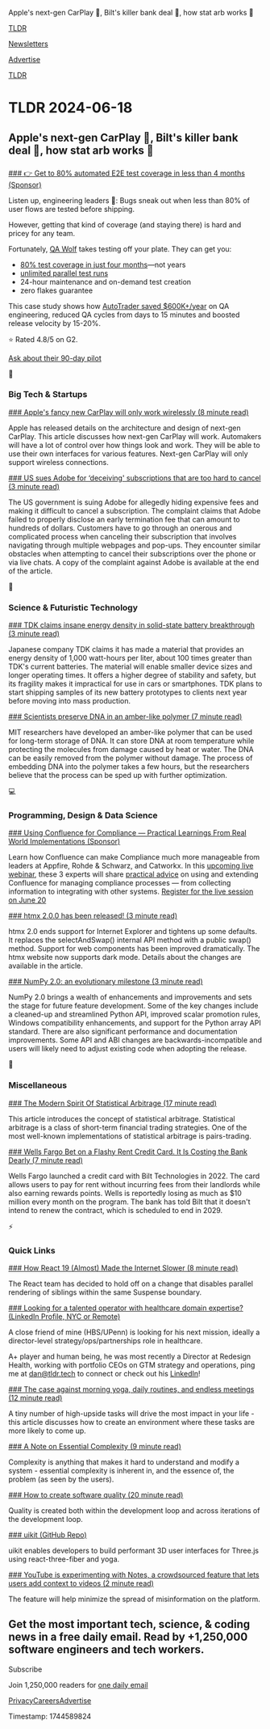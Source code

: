 Apple's next-gen CarPlay 🚗, Bilt's killer bank deal 🏦, how stat arb works 💱

[TLDR](/)

[Newsletters](/newsletters)

[Advertise](https://advertise.tldr.tech/)

[TLDR](/)

# TLDR 2024-06-18

## Apple's next-gen CarPlay 🚗, Bilt's killer bank deal 🏦, how stat arb works 💱

### 

[### 👉 Get to 80% automated E2E test coverage in less than 4 months (Sponsor)](https://www.qawolf.com/?utm_campaign=Automated4Months06182024&amp;utm_source=tldr&amp;utm_medium=newsletter)

Listen up, engineering leaders 📣: Bugs sneak out when less than 80% of user flows are tested before shipping.

However, getting that kind of coverage (and staying there) is hard and pricey for any team.

Fortunately, [QA Wolf](https://www.qawolf.com/?utm_campaign=Automated4Months06182024&utm_source=tldr&utm_medium=newsletter) takes testing off your plate. They can get you:

* [80% test coverage in just four months](https://www.qawolf.com/?utm_campaign=Automated4Months06182024&utm_source=tldr&utm_medium=newsletter)—not years
* [unlimited parallel test runs](https://www.qawolf.com/?utm_campaign=Automated4Months06182024&utm_source=tldr&utm_medium=newsletter)
* 24-hour maintenance and on-demand test creation
* zero flakes guarantee

This case study shows how [AutoTrader saved $600K+/year](https://www.qawolf.com/case-studies/autotrader?utm_campaign=Automated4Months06182024&utm_source=tldr&utm_medium=newsletter) on QA engineering, reduced QA cycles from days to 15 minutes and boosted release velocity by 15-20%.

⭐ Rated 4.8/5 on G2.

[Ask about their 90-day pilot](https://www.qawolf.com/?utm_campaign=Automated4Months06182024&utm_source=tldr&utm_medium=newsletter)

📱

### Big Tech & Startups

[### Apple's fancy new CarPlay will only work wirelessly (8 minute read)](https://www.theverge.com/2024/6/17/24180353/apple-carplay-wireless-system-features?utm_source=tldrnewsletter)

Apple has released details on the architecture and design of next-gen CarPlay. This article discusses how next-gen CarPlay will work. Automakers will have a lot of control over how things look and work. They will be able to use their own interfaces for various features. Next-gen CarPlay will only support wireless connections.

[### US sues Adobe for ‘deceiving' subscriptions that are too hard to cancel (3 minute read)](https://www.theverge.com/2024/6/17/24180196/adobe-us-ftc-doj-sues-subscriptions-cancel?utm_source=tldrnewsletter)

The US government is suing Adobe for allegedly hiding expensive fees and making it difficult to cancel a subscription. The complaint claims that Adobe failed to properly disclose an early termination fee that can amount to hundreds of dollars. Customers have to go through an onerous and complicated process when canceling their subscription that involves navigating through multiple webpages and pop-ups. They encounter similar obstacles when attempting to cancel their subscriptions over the phone or via live chats. A copy of the complaint against Adobe is available at the end of the article.

🚀

### Science & Futuristic Technology

[### TDK claims insane energy density in solid-state battery breakthrough (3 minute read)](https://arstechnica.com/gadgets/2024/06/tdk-claims-insane-energy-density-in-solid-state-battery-breakthrough/?utm_source=tldrnewsletter)

Japanese company TDK claims it has made a material that provides an energy density of 1,000 watt-hours per liter, about 100 times greater than TDK's current batteries. The material will enable smaller device sizes and longer operating times. It offers a higher degree of stability and safety, but its fragility makes it impractical for use in cars or smartphones. TDK plans to start shipping samples of its new battery prototypes to clients next year before moving into mass production.

[### Scientists preserve DNA in an amber-like polymer (7 minute read)](https://news.mit.edu/2024/scientists-preserve-dna-amber-polymer-0613?utm_source=tldrnewsletter)

MIT researchers have developed an amber-like polymer that can be used for long-term storage of DNA. It can store DNA at room temperature while protecting the molecules from damage caused by heat or water. The DNA can be easily removed from the polymer without damage. The process of embedding DNA into the polymer takes a few hours, but the researchers believe that the process can be sped up with further optimization.

💻

### Programming, Design & Data Science

[### Using Confluence for Compliance — Practical Learnings From Real World Implementations (Sponsor)](https://appfire.registration.goldcast.io/events/dd5d846c-8071-4412-ade3-424854a52794?utm_source=tldr&amp;utm_medium=email&amp;utm_campaign=grw_kmc&amp;utm_id=701Nv000007i5jEIAQ&amp;utm_ct=web&amp;utm_cc=rtg&amp;utm_pla=atlassian&amp;utm_sol=km&amp;utm_d=Q224&amp;utm_g=gl&amp;utm_lan=en)

Learn how Confluence can make Compliance much more manageable from leaders at Appfire, Rohde & Schwarz, and Catworkx. In this [upcoming live webinar](https://appfire.registration.goldcast.io/events/dd5d846c-8071-4412-ade3-424854a52794?utm_source=tldr&utm_medium=email&utm_campaign=grw_kmc&utm_id=701Nv000007i5jEIAQ&utm_ct=web&utm_cc=rtg&utm_pla=atlassian&utm_sol=km&utm_d=Q224&utm_g=gl&utm_lan=en), these 3 experts will share [practical advice](https://appfire.registration.goldcast.io/events/dd5d846c-8071-4412-ade3-424854a52794?utm_source=tldr&utm_medium=email&utm_campaign=grw_kmc&utm_id=701Nv000007i5jEIAQ&utm_ct=web&utm_cc=rtg&utm_pla=atlassian&utm_sol=km&utm_d=Q224&utm_g=gl&utm_lan=en) on using and extending Confluence for managing compliance processes — from collecting information to integrating with other systems. [Register for the live session on June 20](https://appfire.registration.goldcast.io/events/dd5d846c-8071-4412-ade3-424854a52794?utm_source=tldr&utm_medium=email&utm_campaign=grw_kmc&utm_id=701Nv000007i5jEIAQ&utm_ct=web&utm_cc=rtg&utm_pla=atlassian&utm_sol=km&utm_d=Q224&utm_g=gl&utm_lan=en)

[### htmx 2.0.0 has been released! (3 minute read)](https://htmx.org/posts/2024-06-17-htmx-2-0-0-is-released/?utm_source=tldrnewsletter)

htmx 2.0 ends support for Internet Explorer and tightens up some defaults. It replaces the selectAndSwap() internal API method with a public swap() method. Support for web components has been improved dramatically. The htmx website now supports dark mode. Details about the changes are available in the article.

[### NumPy 2.0: an evolutionary milestone (3 minute read)](https://blog.scientific-python.org/numpy/numpy2/?utm_source=tldrnewsletter)

NumPy 2.0 brings a wealth of enhancements and improvements and sets the stage for future feature development. Some of the key changes include a cleaned-up and streamlined Python API, improved scalar promotion rules, Windows compatibility enhancements, and support for the Python array API standard. There are also significant performance and documentation improvements. Some API and ABI changes are backwards-incompatible and users will likely need to adjust existing code when adopting the release.

🎁

### Miscellaneous

[### The Modern Spirit Of Statistical Arbitrage (17 minute read)](https://x.com/systematicls/status/1802666506125558115?s=12&amp;utm_source=tldrnewsletter)

This article introduces the concept of statistical arbitrage. Statistical arbitrage is a class of short-term financial trading strategies. One of the most well-known implementations of statistical arbitrage is pairs-trading.

[### Wells Fargo Bet on a Flashy Rent Credit Card. It Is Costing the Bank Dearly (7 minute read)](https://www.wsj.com/finance/banking/wells-fargo-credit-card-rent-rewards-8e380852?st=mf0xcxfdy1g94fh&reflink=desktopwebshare_permalink&utm_source=tldrnewsletter)

Wells Fargo launched a credit card with Bilt Technologies in 2022. The card allows users to pay for rent without incurring fees from their landlords while also earning rewards points. Wells is reportedly losing as much as $10 million every month on the program. The bank has told Bilt that it doesn't intend to renew the contract, which is scheduled to end in 2029.

⚡

### Quick Links

[### How React 19 (Almost) Made the Internet Slower (8 minute read)](https://blog.codeminer42.com/how-react-19-almost-made-the-internet-slower/?utm_source=tldrnewsletter)

The React team has decided to hold off on a change that disables parallel rendering of siblings within the same Suspense boundary.

[### Looking for a talented operator with healthcare domain expertise? (LinkedIn Profile, NYC or Remote)](https://www.linkedin.com/in/brett-neustadt-4363501b/?utm_source=tldrnewsletter)

A close friend of mine (HBS/UPenn) is looking for his next mission, ideally a director-level strategy/ops/partnerships role in healthcare.

A+ player and human being, he was most recently a Director at Redesign Health, working with portfolio CEOs on GTM strategy and operations, ping me at [dan@tldr.tech](mailto:dan@tldr.tech) to connect or check out his [LinkedIn](https://www.linkedin.com/in/brett-neustadt-4363501b/)!

[### The case against morning yoga, daily routines, and endless meetings (12 minute read)](https://andrewchen.substack.com/p/10x-work-versus-1x-work?utm_source=tldrnewsletter)

A tiny number of high-upside tasks will drive the most impact in your life - this article discusses how to create an environment where these tasks are more likely to come up.

[### A Note on Essential Complexity (9 minute read)](https://olano.dev/blog/a-note-on-essential-complexity?utm_source=tldrnewsletter)

Complexity is anything that makes it hard to understand and modify a system - essential complexity is inherent in, and the essence of, the problem (as seen by the users).

[### How to create software quality (20 minute read)](https://lethain.com/quality/?utm_source=tldrnewsletter)

Quality is created both within the development loop and across iterations of the development loop.

[### uikit (GitHub Repo)](https://github.com/pmndrs/uikit?utm_source=tldrnewsletter)

uikit enables developers to build performant 3D user interfaces for Three.js using react-three-fiber and yoga.

[### YouTube is experimenting with Notes, a crowdsourced feature that lets users add context to videos (2 minute read)](https://techcrunch.com/2024/06/17/youtube-is-experimenting-with-notes-a-crowdsourced-feature-that-lets-users-add-context-to-videos/?utm_source=tldrnewsletter)

The feature will help minimize the spread of misinformation on the platform.

## Get the most important tech, science, & coding news in a free daily email. Read by +1,250,000 software engineers and tech workers.

Subscribe

Join 1,250,000 readers for [one daily email](/api/latest/tech)

[Privacy](/privacy)[Careers](https://jobs.ashbyhq.com/tldr.tech)[Advertise](/tech/advertise)

Timestamp: 1744589824